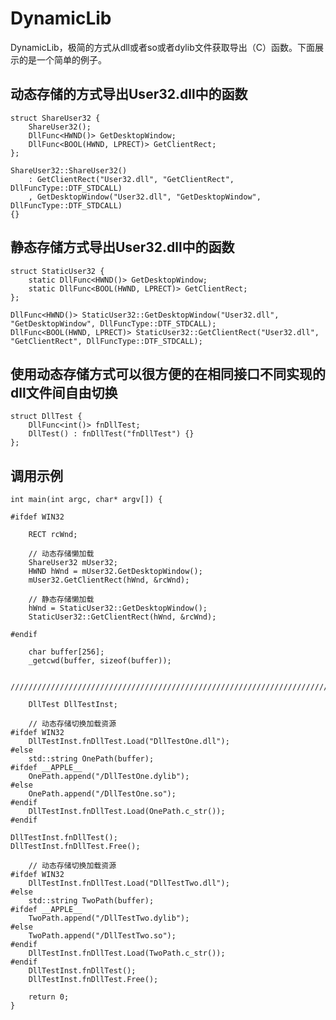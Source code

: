 # DynamicLib
DynamicLib，极简的方式从dll或者so或者dylib文件获取导出（C）函数。下面展示的是一个简单的例子。

## 动态存储的方式导出User32.dll中的函数

    struct ShareUser32 {
        ShareUser32();
        DllFunc<HWND()> GetDesktopWindow;
        DllFunc<BOOL(HWND, LPRECT)> GetClientRect;
    };

    ShareUser32::ShareUser32()
        : GetClientRect("User32.dll", "GetClientRect", DllFuncType::DTF_STDCALL)
        , GetDesktopWindow("User32.dll", "GetDesktopWindow", DllFuncType::DTF_STDCALL)
    {}

## 静态存储方式导出User32.dll中的函数

    struct StaticUser32 {
        static DllFunc<HWND()> GetDesktopWindow;
        static DllFunc<BOOL(HWND, LPRECT)> GetClientRect;
    };

    DllFunc<HWND()> StaticUser32::GetDesktopWindow("User32.dll", "GetDesktopWindow", DllFuncType::DTF_STDCALL);
    DllFunc<BOOL(HWND, LPRECT)> StaticUser32::GetClientRect("User32.dll", "GetClientRect", DllFuncType::DTF_STDCALL);

## 使用动态存储方式可以很方便的在相同接口不同实现的dll文件间自由切换

    struct DllTest {
        DllFunc<int()> fnDllTest;
        DllTest() : fnDllTest("fnDllTest") {}
    };

## 调用示例

    int main(int argc, char* argv[]) {

    #ifdef WIN32

        RECT rcWnd;

        // 动态存储懒加载
        ShareUser32 mUser32;
        HWND hWnd = mUser32.GetDesktopWindow();
        mUser32.GetClientRect(hWnd, &rcWnd);

        // 静态存储懒加载
        hWnd = StaticUser32::GetDesktopWindow();
        StaticUser32::GetClientRect(hWnd, &rcWnd);

    #endif

        char buffer[256];
        _getcwd(buffer, sizeof(buffer));

        //////////////////////////////////////////////////////////////////////////

        DllTest DllTestInst;

        // 动态存储切换加载资源
    #ifdef WIN32
        DllTestInst.fnDllTest.Load("DllTestOne.dll");
    #else
        std::string OnePath(buffer);
    #ifdef __APPLE__
        OnePath.append("/DllTestOne.dylib");
    #else
        OnePath.append("/DllTestOne.so");
    #endif
        DllTestInst.fnDllTest.Load(OnePath.c_str());
    #endif
    
	DllTestInst.fnDllTest();
	DllTestInst.fnDllTest.Free();
    
        // 动态存储切换加载资源
    #ifdef WIN32
        DllTestInst.fnDllTest.Load("DllTestTwo.dll");
    #else
        std::string TwoPath(buffer);
    #ifdef __APPLE__
        TwoPath.append("/DllTestTwo.dylib");
    #else
        TwoPath.append("/DllTestTwo.so");
    #endif
        DllTestInst.fnDllTest.Load(TwoPath.c_str());
    #endif
        DllTestInst.fnDllTest();
        DllTestInst.fnDllTest.Free();

        return 0;
    }										
